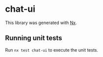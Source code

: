 # chat-ui

This library was generated with [Nx](https://nx.dev).

## Running unit tests

Run `nx test chat-ui` to execute the unit tests.
